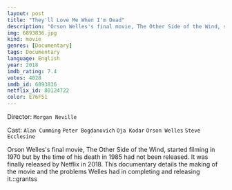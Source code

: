 ```yaml
---
layout: post
title: "They'll Love Me When I'm Dead"
description: "Orson Welles's final movie, The Other Side of the Wind, started filming in 1970 but by the time of his death in 1985 had not been released. It was finally released by Netflix in 2018. This documentary details the making of the movie and the problems Welles had in completing and releasing it..."
img: 6893836.jpg
kind: movie
genres: [Documentary]
tags: Documentary 
language: English
year: 2018
imdb_rating: 7.4
votes: 4028
imdb_id: 6893836
netflix_id: 80124722
color: E76F51
---
```

Director: `Morgan Neville`  

Cast: `Alan Cumming` `Peter Bogdanovich` `Oja Kodar` `Orson Welles` `Steve Ecclesine` 

Orson Welles's final movie, The Other Side of the Wind, started filming in 1970 but by the time of his death in 1985 had not been released. It was finally released by Netflix in 2018. This documentary details the making of the movie and the problems Welles had in completing and releasing it.::grantss